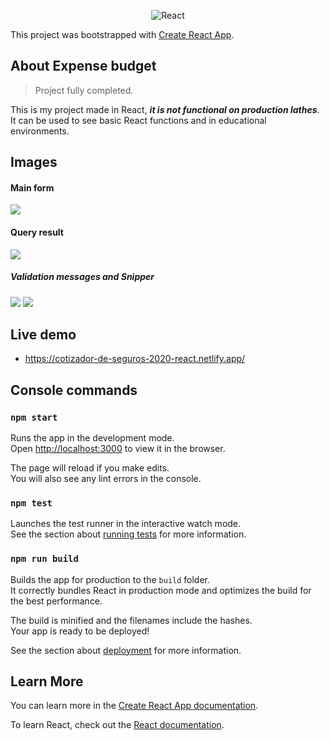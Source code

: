 <p align="center">
<img src="https://i.ibb.co/pPYfKM0/React.png" alt="React" border="0">
<p>

This project was bootstrapped with [Create React App](https://github.com/facebook/create-react-app).



## About Expense budget

>Project fully completed.

This is my project made in React, ***it is not functional on production lathes***. It can be used to see basic React functions and in educational environments.



## Images

#### Main form

<img src=https://i.ibb.co/ZNwjpX3/frontal-1.png>



#### Query result

<img src=https://i.ibb.co/GC6wTbN/resultado.png>

##### Validation messages and Snipper

<img src=https://i.ibb.co/ZzX0mDf/validacion.png>
<img src=https://i.ibb.co/2sNNfWX/Snipper.png>






## Live demo

* https://cotizador-de-seguros-2020-react.netlify.app/




## Console commands


### `npm start`

Runs the app in the development mode.<br />
Open [http://localhost:3000](http://localhost:3000) to view it in the browser.

The page will reload if you make edits.<br />
You will also see any lint errors in the console.

### `npm test`

Launches the test runner in the interactive watch mode.<br />
See the section about [running tests](https://facebook.github.io/create-react-app/docs/running-tests) for more information.

### `npm run build`

Builds the app for production to the `build` folder.<br />
It correctly bundles React in production mode and optimizes the build for the best performance.

The build is minified and the filenames include the hashes.<br />
Your app is ready to be deployed!

See the section about [deployment](https://facebook.github.io/create-react-app/docs/deployment) for more information.


## Learn More

You can learn more in the [Create React App documentation](https://facebook.github.io/create-react-app/docs/getting-started).

To learn React, check out the [React documentation](https://reactjs.org/).
